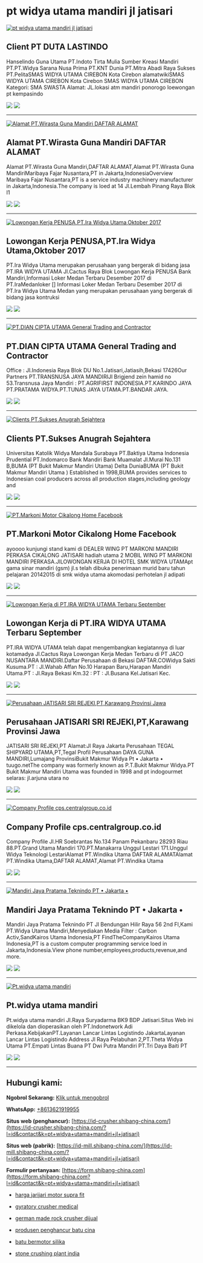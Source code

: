 # pt widya utama mandiri jl jatisari

<a href="https://swt.shibang-china.com/?l=id&img&k=pt+widya+utama+mandiri+jl+jatisari" target="_blank">![pt widya utama mandiri jl jatisari](http://static.shibang-china.com/all-800x300/274.jpg)</a>

## Client PT DUTA LASTINDO
Hanselindo Guna Utama PT.Indoto Tirta Mulia Sumber Kreasi Mandiri PT.PT.Widya Sarana Nusa Prima PT.KNT Dunia PT.Mitra Abadi Raya Sukses PT.PelitaSMAS WIDYA UTAMA CIREBON Kota Cirebon alamatwikiSMAS WIDYA UTAMA CIREBON Kota Cirebon SMAS WIDYA UTAMA CIREBON Kategori: SMA SWASTA Alamat: JL.lokasi atm mandiri ponorogo loewongan pt kempasindo


<a href="https://whatsapp.shibangsoft.com/WhatsApp.php" target="_blank" title="WhatsApp">![](http://static.shibang-china.com/icon/whatsapp.png)</a> <a href="https://swt.shibang-china.com/?l=id&icon&k=pt+widya+utama+mandiri+jl+jatisari" target="_blank">![](http://static.shibang-china.com/icon/chat-id.png)</a>

---

<a href="https://swt.shibang-china.com/?l=id&img&k=pt+widya+utama+mandiri+jl+jatisari" target="_blank">![Alamat PT.Wirasta Guna Mandiri DAFTAR ALAMAT](http://static.shibang-china.com/all-800x300/403.jpg)</a>

## Alamat PT.Wirasta Guna Mandiri DAFTAR ALAMAT
Alamat PT.Wirasta Guna Mandiri,DAFTAR ALAMAT,Alamat PT.Wirasta Guna MandiriMaribaya Fajar Nusantara,PT in Jakarta,IndonesiaOverview Maribaya Fajar Nusantara,PT is a service industry machinery manufacturer in Jakarta,Indonesia.The company is loed at 14 Jl.Lembah Pinang Raya Blok I1


<a href="https://whatsapp.shibangsoft.com/WhatsApp.php" target="_blank" title="WhatsApp">![](http://static.shibang-china.com/icon/whatsapp.png)</a> <a href="https://swt.shibang-china.com/?l=id&icon&k=pt+widya+utama+mandiri+jl+jatisari" target="_blank">![](http://static.shibang-china.com/icon/chat-id.png)</a>

---

<a href="https://swt.shibang-china.com/?l=id&img&k=pt+widya+utama+mandiri+jl+jatisari" target="_blank">![Lowongan Kerja PENUSA,PT.Ira Widya Utama,Oktober 2017](http://static.shibang-china.com/all-800x300/1047.jpg)</a>

## Lowongan Kerja PENUSA,PT.Ira Widya Utama,Oktober 2017
PT.Ira Widya Utama merupakan perusahaan yang bergerak di bidang jasa PT.IRA WIDYA UTAMA Jl.Cactus Raya Blok Lowongan Kerja PENUSA Bank Mandiri,Informasi Loker Medan Terbaru Desember 2017 di PT.IraMedanloker [] Informasi Loker Medan Terbaru Desember 2017 di PT.Ira Widya Utama Medan yang merupakan perusahaan yang bergerak di bidang jasa kontruksi


<a href="https://whatsapp.shibangsoft.com/WhatsApp.php" target="_blank" title="WhatsApp">![](http://static.shibang-china.com/icon/whatsapp.png)</a> <a href="https://swt.shibang-china.com/?l=id&icon&k=pt+widya+utama+mandiri+jl+jatisari" target="_blank">![](http://static.shibang-china.com/icon/chat-id.png)</a>

---

<a href="https://swt.shibang-china.com/?l=id&img&k=pt+widya+utama+mandiri+jl+jatisari" target="_blank">![PT.DIAN CIPTA UTAMA General Trading and Contractor](http://static.shibang-china.com/all-800x300/1241.jpg)</a>

## PT.DIAN CIPTA UTAMA General Trading and Contractor
Office : Jl.Indonesia Raya Blok DU No.1.Jatisari,Jatiasih,Bekasi 17426Our Partners PT.TRANSNUSA JAYA MANDIRIJl Brigjend zein hamid no 53.Transnusa Jaya Mandiri : PT.AGRIFIRST INDONESIA.PT.KARINDO JAYA PT.PRATAMA WIDYA.PT.TUNAS JAYA UTAMA.PT.BANDAR JAYA.


<a href="https://whatsapp.shibangsoft.com/WhatsApp.php" target="_blank" title="WhatsApp">![](http://static.shibang-china.com/icon/whatsapp.png)</a> <a href="https://swt.shibang-china.com/?l=id&icon&k=pt+widya+utama+mandiri+jl+jatisari" target="_blank">![](http://static.shibang-china.com/icon/chat-id.png)</a>

---

<a href="https://swt.shibang-china.com/?l=id&img&k=pt+widya+utama+mandiri+jl+jatisari" target="_blank">![Clients PT.Sukses Anugrah Sejahtera](http://static.shibang-china.com/all-800x300/1137.jpg)</a>

## Clients PT.Sukses Anugrah Sejahtera
Universitas Katolik Widya Mandala Surabaya PT.Baktiya Utama Indonesia Prudential PT.Indomarco Bank Mandiri Bank Muamalat Jl.Murai No.131 B,BUMA (PT Bukit Makmur Mandiri Utama) Delta DuniaBUMA (PT Bukit Makmur Mandiri Utama ) Established in 1998,BUMA provides services to Indonesian coal producers across all production stages,including geology and


<a href="https://whatsapp.shibangsoft.com/WhatsApp.php" target="_blank" title="WhatsApp">![](http://static.shibang-china.com/icon/whatsapp.png)</a> <a href="https://swt.shibang-china.com/?l=id&icon&k=pt+widya+utama+mandiri+jl+jatisari" target="_blank">![](http://static.shibang-china.com/icon/chat-id.png)</a>

---

<a href="https://swt.shibang-china.com/?l=id&img&k=pt+widya+utama+mandiri+jl+jatisari" target="_blank">![PT.Markoni Motor Cikalong Home Facebook](http://static.shibang-china.com/all-800x300/118.jpg)</a>

## PT.Markoni Motor Cikalong Home Facebook
ayoooo kunjungi stand kami di DEALER WING PT MARKONI MANDIRI PERKASA CIKALONG JATISARI hadiah utama 2 MOBIL WING PT MARKONI MANDIRI PERKASA.JlLOWONGAN KERJA DI HOTEL SMK WIDYA UTAMApt gama sinar mandiri (gsm) jl.s telah dibuka penerimaan murid baru tahun pelajaran 20142015 di smk widya utama akomodasi perhotelan jl adipati


<a href="https://whatsapp.shibangsoft.com/WhatsApp.php" target="_blank" title="WhatsApp">![](http://static.shibang-china.com/icon/whatsapp.png)</a> <a href="https://swt.shibang-china.com/?l=id&icon&k=pt+widya+utama+mandiri+jl+jatisari" target="_blank">![](http://static.shibang-china.com/icon/chat-id.png)</a>

---

<a href="https://swt.shibang-china.com/?l=id&img&k=pt+widya+utama+mandiri+jl+jatisari" target="_blank">![Lowongan Kerja di PT.IRA WIDYA UTAMA Terbaru September](http://static.shibang-china.com/all-800x300/137.jpg)</a>

## Lowongan Kerja di PT.IRA WIDYA UTAMA Terbaru September
PT.IRA WIDYA UTAMA telah dapat mengembangkan kegiatannya di luar kotamadya Jl.Cactus Raya Lowongan Kerja Medan Terbaru di PT JACO NUSANTARA MANDIRI.Daftar Perusahaan di Bekasi DAFTAR.COWidya Sakti Kusuma.PT : Jl.Wahab Affan No.10 Harapan Baru,Harapan Mandiri Utama.PT : Jl.Raya Bekasi Km.32 : PT : Jl.Busana Kel.Jatisari Kec.


<a href="https://whatsapp.shibangsoft.com/WhatsApp.php" target="_blank" title="WhatsApp">![](http://static.shibang-china.com/icon/whatsapp.png)</a> <a href="https://swt.shibang-china.com/?l=id&icon&k=pt+widya+utama+mandiri+jl+jatisari" target="_blank">![](http://static.shibang-china.com/icon/chat-id.png)</a>

---

<a href="https://swt.shibang-china.com/?l=id&img&k=pt+widya+utama+mandiri+jl+jatisari" target="_blank">![Perusahaan JATISARI SRI REJEKI,PT,Karawang Provinsi Jawa](http://static.shibang-china.com/all-800x300/1367.jpg)</a>

## Perusahaan JATISARI SRI REJEKI,PT,Karawang Provinsi Jawa
JATISARI SRI REJEKI,PT Alamat:Jl Raya Jakarta Perusahaan TEGAL SHIPYARD UTAMA,PT,Tegal Profil Perusahaan DAYA GUNA MANDIRI,Lumajang ProvinsiBukit Makmur Widya Pt • Jakarta • tuugo.netThe company was formerly known as P.T.Bukit Makmur Widya.PT Bukit Makmur Mandiri Utama was founded in 1998 and pt indogourmet selaras: jl.arjuna utara no


<a href="https://whatsapp.shibangsoft.com/WhatsApp.php" target="_blank" title="WhatsApp">![](http://static.shibang-china.com/icon/whatsapp.png)</a> <a href="https://swt.shibang-china.com/?l=id&icon&k=pt+widya+utama+mandiri+jl+jatisari" target="_blank">![](http://static.shibang-china.com/icon/chat-id.png)</a>

---

<a href="https://swt.shibang-china.com/?l=id&img&k=pt+widya+utama+mandiri+jl+jatisari" target="_blank">![Company Profile cps.centralgroup.co.id](http://static.shibang-china.com/all-800x300/598.jpg)</a>

## Company Profile cps.centralgroup.co.id
Company Profile Jl.HR Soebrantas No.134 Panam Pekanbaru 28293 Riau 88.PT.Grand Utama Mandiri 170.PT.Manakarra Unggul Lestari 171.Unggul Widya Teknologi LestariAlamat PT.Windika Utama DAFTAR ALAMATAlamat PT.Windika Utama,DAFTAR ALAMAT,Alamat PT.Windika Utama


<a href="https://whatsapp.shibangsoft.com/WhatsApp.php" target="_blank" title="WhatsApp">![](http://static.shibang-china.com/icon/whatsapp.png)</a> <a href="https://swt.shibang-china.com/?l=id&icon&k=pt+widya+utama+mandiri+jl+jatisari" target="_blank">![](http://static.shibang-china.com/icon/chat-id.png)</a>

---

<a href="https://swt.shibang-china.com/?l=id&img&k=pt+widya+utama+mandiri+jl+jatisari" target="_blank">![Mandiri Jaya Pratama Teknindo PT • Jakarta •](http://static.shibang-china.com/all-800x300/626.jpg)</a>

## Mandiri Jaya Pratama Teknindo PT • Jakarta •
Mandiri Jaya Pratama Teknindo PT Jl Bendungan Hilir Raya 56 2nd Fl,Kami PT.Widya Utama Mandiri,Menyediakan Media Filter : Carbon Activ,SandKairos Utama Indonesia,PT FindTheCompanyKairos Utama Indonesia,PT is a custom computer programming service loed in Jakarta,Indonesia.View phone number,employees,products,revenue,and more.


<a href="https://whatsapp.shibangsoft.com/WhatsApp.php" target="_blank" title="WhatsApp">![](http://static.shibang-china.com/icon/whatsapp.png)</a> <a href="https://swt.shibang-china.com/?l=id&icon&k=pt+widya+utama+mandiri+jl+jatisari" target="_blank">![](http://static.shibang-china.com/icon/chat-id.png)</a>

---

<a href="https://swt.shibang-china.com/?l=id&img&k=pt+widya+utama+mandiri+jl+jatisari" target="_blank">![Pt.widya utama mandiri](http://static.shibang-china.com/all-800x300/833.jpg)</a>

## Pt.widya utama mandiri
Pt.widya utama mandiri Jl.Raya Suryadarma BK9 BDP Jatisari.Situs Web ini dikelola dan dioperasikan oleh PT.Indonetwork Adi Perkasa.KebijakanPT.Layanan Lancar Lintas Logistindo JakartaLayanan Lancar Lintas Logistindo Address Jl Raya Pelabuhan 2,PT.Theta Widya Utama PT.Empati Lintas Buana PT Dwi Putra Mandiri PT.Tri Daya Baiti PT


<a href="https://whatsapp.shibangsoft.com/WhatsApp.php" target="_blank" title="WhatsApp">![](http://static.shibang-china.com/icon/whatsapp.png)</a> <a href="https://swt.shibang-china.com/?l=id&icon&k=pt+widya+utama+mandiri+jl+jatisari" target="_blank">![](http://static.shibang-china.com/icon/chat-id.png)</a>

---
## Hubungi kami:

**Ngobrol Sekarang:** [Klik untuk mengobrol](https://swt.shibang-china.com?l=id&contact&k=pt+widya+utama+mandiri+jl+jatisari)

**WhatsApp:**  [+8613621919955](https://whatsapp.shibangsoft.com/WhatsApp.php)

**Situs web (penghancur):** [https://id-crusher.shibang-china.com/](https://id-crusher.shibang-china.com/?l=id&contact&k=pt+widya+utama+mandiri+jl+jatisari)

**Situs web (pabrik):** [https://id-mill.shibang-china.com/](https://id-mill.shibang-china.com/?l=id&contact&k=pt+widya+utama+mandiri+jl+jatisari)

**Formulir pertanyaan:** [https://form.shibang-china.com](https://form.shibang-china.com?l=id&contact&k=pt+widya+utama+mandiri+jl+jatisari)

* [harga jarijari motor supra fit](../22/harga%20jarijari%20motor%20supra%20fit.md)

* [gyratory crusher medical](../18/gyratory%20crusher%20medical.md)

* [german made rock crusher dijual](../17/german%20made%20rock%20crusher%20dijual.md)

* [produsen penghancur batu cina](../30/produsen%20penghancur%20batu%20cina.md)

* [batu bermotor silika](../21/batu%20bermotor%20silika.md)

* [stone crushing plant india](../22/stone%20crushing%20plant%20india.md)